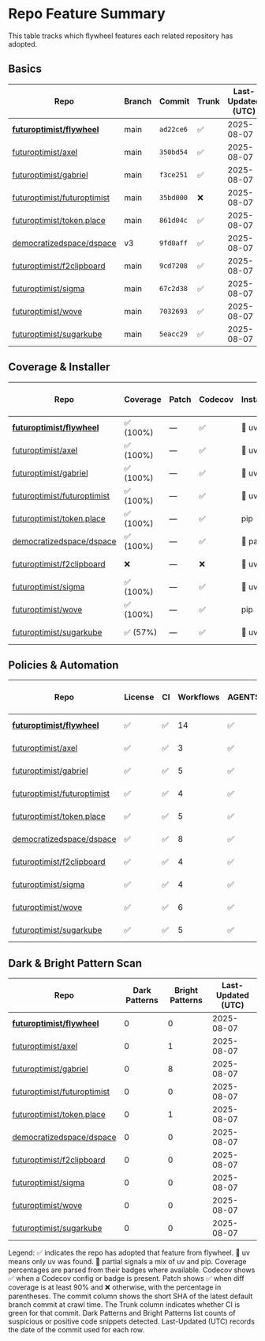 # Repo Feature Summary

This table tracks which flywheel features each related repository has adopted.

<!-- spellchecker: disable -->
## Basics
| Repo | Branch | Commit | Trunk | Last-Updated (UTC) |
| ---- | ------ | ------ | ----- | ----------------- |
| **[futuroptimist/flywheel](https://github.com/futuroptimist/flywheel)** | main | `ad22ce6` | ✅ | 2025-08-07 |
| [futuroptimist/axel](https://github.com/futuroptimist/axel) | main | `350bd54` | ✅ | 2025-08-07 |
| [futuroptimist/gabriel](https://github.com/futuroptimist/gabriel) | main | `f3ce251` | ✅ | 2025-08-07 |
| [futuroptimist/futuroptimist](https://github.com/futuroptimist/futuroptimist) | main | `35bd000` | ❌ | 2025-08-07 |
| [futuroptimist/token.place](https://github.com/futuroptimist/token.place) | main | `861d04c` | ✅ | 2025-08-07 |
| [democratizedspace/dspace](https://github.com/democratizedspace/dspace) | v3 | `9fd0aff` | ✅ | 2025-08-07 |
| [futuroptimist/f2clipboard](https://github.com/futuroptimist/f2clipboard) | main | `9cd7208` | ✅ | 2025-08-07 |
| [futuroptimist/sigma](https://github.com/futuroptimist/sigma) | main | `67c2d38` | ✅ | 2025-08-07 |
| [futuroptimist/wove](https://github.com/futuroptimist/wove) | main | `7032693` | ✅ | 2025-08-07 |
| [futuroptimist/sugarkube](https://github.com/futuroptimist/sugarkube) | main | `5eacc29` | ✅ | 2025-08-07 |

## Coverage & Installer
| Repo | Coverage | Patch | Codecov | Installer | Last-Updated (UTC) |
| ---- | -------- | ----- | ------- | --------- | ----------------- |
| **[futuroptimist/flywheel](https://github.com/futuroptimist/flywheel)** | ✅ (100%) | — | ✅ | 🚀 uv | 2025-08-07 |
| [futuroptimist/axel](https://github.com/futuroptimist/axel) | ✅ (100%) | — | ✅ | 🚀 uv | 2025-08-07 |
| [futuroptimist/gabriel](https://github.com/futuroptimist/gabriel) | ✅ (100%) | — | ✅ | 🚀 uv | 2025-08-07 |
| [futuroptimist/futuroptimist](https://github.com/futuroptimist/futuroptimist) | ✅ (100%) | — | ✅ | 🚀 uv | 2025-08-07 |
| [futuroptimist/token.place](https://github.com/futuroptimist/token.place) | ✅ (100%) | — | ✅ | pip | 2025-08-07 |
| [democratizedspace/dspace](https://github.com/democratizedspace/dspace) | ✅ (100%) | — | ✅ | 🔶 partial | 2025-08-07 |
| [futuroptimist/f2clipboard](https://github.com/futuroptimist/f2clipboard) | ❌ | — | ❌ | 🚀 uv | 2025-08-07 |
| [futuroptimist/sigma](https://github.com/futuroptimist/sigma) | ✅ (100%) | — | ✅ | 🚀 uv | 2025-08-07 |
| [futuroptimist/wove](https://github.com/futuroptimist/wove) | ✅ (100%) | — | ✅ | pip | 2025-08-07 |
| [futuroptimist/sugarkube](https://github.com/futuroptimist/sugarkube) | ✅ (57%) | — | ✅ | 🚀 uv | 2025-08-07 |

## Policies & Automation
| Repo | License | CI | Workflows | AGENTS.md | Code of Conduct | Contributing | Pre-commit | Last-Updated (UTC) |
| ---- | ------- | -- | --------- | --------- | --------------- | ------------ | ---------- | ----------------- |
| **[futuroptimist/flywheel](https://github.com/futuroptimist/flywheel)** | ✅ | ✅ | 14 | ✅ | ✅ | ✅ | ✅ | 2025-08-07 |
| [futuroptimist/axel](https://github.com/futuroptimist/axel) | ✅ | ✅ | 3 | ✅ | ✅ | ✅ | ✅ | 2025-08-07 |
| [futuroptimist/gabriel](https://github.com/futuroptimist/gabriel) | ✅ | ✅ | 5 | ✅ | ✅ | ✅ | ✅ | 2025-08-07 |
| [futuroptimist/futuroptimist](https://github.com/futuroptimist/futuroptimist) | ✅ | ✅ | 4 | ✅ | ✅ | ✅ | ✅ | 2025-08-07 |
| [futuroptimist/token.place](https://github.com/futuroptimist/token.place) | ✅ | ✅ | 5 | ✅ | ✅ | ✅ | ✅ | 2025-08-07 |
| [democratizedspace/dspace](https://github.com/democratizedspace/dspace) | ✅ | ✅ | 8 | ✅ | ✅ | ✅ | ❌ | 2025-08-07 |
| [futuroptimist/f2clipboard](https://github.com/futuroptimist/f2clipboard) | ✅ | ✅ | 4 | ✅ | ✅ | ✅ | ✅ | 2025-08-07 |
| [futuroptimist/sigma](https://github.com/futuroptimist/sigma) | ✅ | ✅ | 4 | ✅ | ✅ | ✅ | ✅ | 2025-08-07 |
| [futuroptimist/wove](https://github.com/futuroptimist/wove) | ✅ | ✅ | 6 | ✅ | ✅ | ✅ | ✅ | 2025-08-07 |
| [futuroptimist/sugarkube](https://github.com/futuroptimist/sugarkube) | ✅ | ✅ | 5 | ✅ | ❌ | ❌ | ✅ | 2025-08-07 |

## Dark & Bright Pattern Scan
| Repo | Dark Patterns | Bright Patterns | Last-Updated (UTC) |
| ---- | ------------- | --------------- | ----------------- |
| **[futuroptimist/flywheel](https://github.com/futuroptimist/flywheel)** | 0 | 0 | 2025-08-07 |
| [futuroptimist/axel](https://github.com/futuroptimist/axel) | 0 | 1 | 2025-08-07 |
| [futuroptimist/gabriel](https://github.com/futuroptimist/gabriel) | 0 | 8 | 2025-08-07 |
| [futuroptimist/futuroptimist](https://github.com/futuroptimist/futuroptimist) | 0 | 0 | 2025-08-07 |
| [futuroptimist/token.place](https://github.com/futuroptimist/token.place) | 0 | 1 | 2025-08-07 |
| [democratizedspace/dspace](https://github.com/democratizedspace/dspace) | 0 | 0 | 2025-08-07 |
| [futuroptimist/f2clipboard](https://github.com/futuroptimist/f2clipboard) | 0 | 0 | 2025-08-07 |
| [futuroptimist/sigma](https://github.com/futuroptimist/sigma) | 0 | 0 | 2025-08-07 |
| [futuroptimist/wove](https://github.com/futuroptimist/wove) | 0 | 0 | 2025-08-07 |
| [futuroptimist/sugarkube](https://github.com/futuroptimist/sugarkube) | 0 | 0 | 2025-08-07 |

Legend: ✅ indicates the repo has adopted that feature from flywheel. 🚀 uv means only uv was found. 🔶 partial signals a mix of uv and pip.
Coverage percentages are parsed from their badges where available. Codecov shows ✅ when a Codecov config or badge is present. Patch shows ✅ when diff coverage is at least 90% and ❌ otherwise, with the percentage in parentheses.
The commit column shows the short SHA of the latest default branch commit at crawl time. The Trunk column indicates whether CI is green for that commit. Dark Patterns and Bright Patterns list counts of suspicious or positive code snippets detected.
Last-Updated (UTC) records the date of the commit used for each row.
